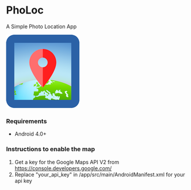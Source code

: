 # PhoLoc
A Simple Photo Location App

![Logo](/app/src/main/res/drawable-mdpi/ic_logo.png)
### Requirements
* Android 4.0+

### Instructions to enable the map
1. Get a key for the Google Maps API V2 from https://console.developers.google.com/
2. Replace "your_api_key" in /app/src/main/AndroidManifest.xml for your api key
